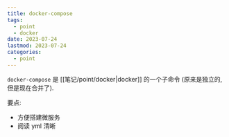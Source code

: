 ```yaml
---
title: docker-compose
tags:
  - point
  - docker
date: 2023-07-24
lastmod: 2023-07-24
categories:
  - point
---
```


`docker-compose` 是 [[笔记/point/docker|docker]] 的一个子命令 (原来是独立的, 但是现在合并了).

要点:

- 方便搭建微服务
- 阅读 yml 清晰

